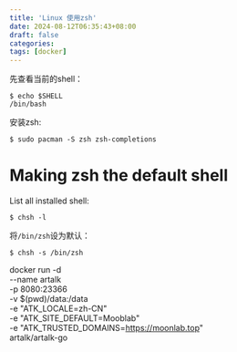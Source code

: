 ```yaml
---
title: 'Linux 使用zsh'
date: 2024-08-12T06:35:43+08:00
draft: false
categories:
tags: [docker]
---
```


先查看当前的shell：

```
$ echo $SHELL
/bin/bash

```

安装zsh:

```
$ sudo pacman -S zsh zsh-completions
```

# Making zsh the default shell

List all installed shell:

```
$ chsh -l
```

将`/bin/zsh`设为默认：

```
$ chsh -s /bin/zsh
```

docker run -d \
    --name artalk \
    -p 8080:23366 \
    -v $(pwd)/data:/data \
    -e "ATK_LOCALE=zh-CN" \
    -e "ATK_SITE_DEFAULT=Mooblab" \
    -e "ATK_TRUSTED_DOMAINS=https://moonlab.top" \
    artalk/artalk-go
